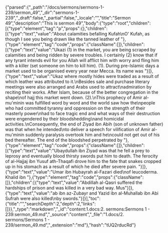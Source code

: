 {"parsed":{"_path":"/docs/sermons/sermons-1-239/sermon_49","_dir":"sermons-1-239","_draft":false,"_partial":false,"_locale":"","title":"Sermon 49","description":"This is sermon 49","body":{"type":"root","children":[{"type":"element","tag":"p","props":{},"children":[{"type":"text","value":"About calamities befalling Kufah\nO' Kufah, as though I see you being drawn like the tanned leather of "},{"type":"element","tag":"code","props":{"className":[]},"children":[{"type":"text","value":"Ukazi (1) in the market, you are being scraped by calamities and being ridden by severe troubles. I certainly (2) know that if any tyrant intends evil for you Allah will afflict him with worry and fling him with a killer (set someone on him to kill him). (1). During pre-Islamic days a market used to be organised every year near Mecca. Its name was "}]},{"type":"text","value":"Ukaz where mostly hides were traded as a result of which leather was attributed to it.\nBesides sale and purchase literary meetings were also arranged and Arabs used to attract\nadmiration by reciting their works. After Islam, because of the better congregation in the shape\nof hajj this market went down. (2).\nThis prophecy of Amir al-mu'minin was fulfilled word by word and the world saw how the\npeople who had committed tyranny and oppression on the strength of their masterly power\nhad to face tragic end and what ways of their destruction were engendered by their bloodshedding\nand homicidal activities.\nConsequently, the end of Ziyad ibn Abih (son of unknown father) was that when he intended\nto deliver a speech for vilification of Amir al-mu'minin suddenly paralysis overtook him and he\ncould not get out of his bed thereafter. The end of the bloodshed perpetrated by "},{"type":"element","tag":"code","props":{"className":[]},"children":[{"type":"text","value":"Ubaydullah ibn Ziyad was that he fell a prey to leprosy and eventually blood thirsty swords put him to death. The ferocity of al-Hajjaj ibn Yusuf ath-Thaqafi drove him to the fate that snakes cropped up in his stomach as a result of which he died after severe pain. "}]},{"type":"text","value":"Umar ibn Hubayrah al-Fazari died\nof leucoderma. Khalid ibn "},{"type":"element","tag":"code","props":{"className":[]},"children":[{"type":"text","value":"Abdillah al-Qasri suffered the hardships of prison and was killed in a very bad way. Mus"}]},{"type":"text","value":"ab ibn az-Zubayr and Yazid ibn al-Muhallab ibn Abi Sufrah were also killed\nby swords."}]}],"toc":{"title":"","searchDepth":2,"depth":2,"links":[]}},"_type":"markdown","_id":"content:1.docs:2. sermons:Sermons 1 - 239:sermon_49.md","_source":"content","_file":"1.docs/2. sermons/Sermons 1 - 239/sermon_49.md","_extension":"md"},"hash":"tUQ2rducRd"}